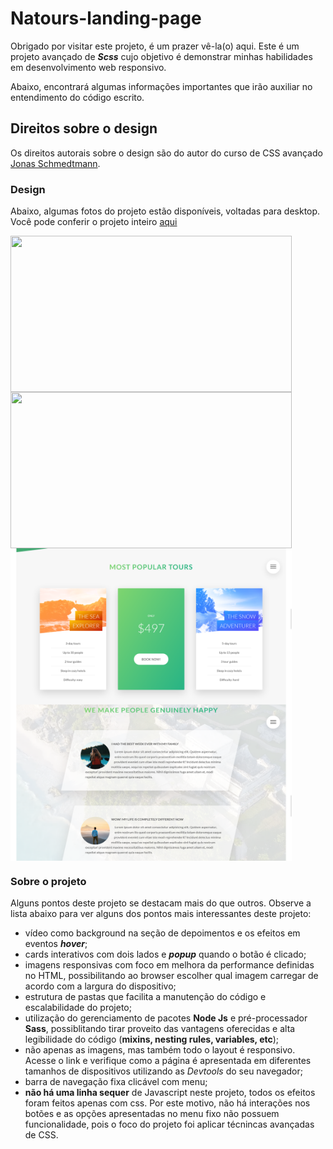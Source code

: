 # Natours-landing-page

Obrigado por visitar este projeto, é um prazer vê-la(o) aqui. Este é um projeto avançado de ***Scss*** cujo objetivo é demonstrar minhas habilidades em desenvolvimento web responsivo.

Abaixo, encontrará algumas informações importantes que irão auxiliar no entendimento do código escrito.

## Direitos sobre o design

Os direitos autorais sobre o design são do autor do curso de CSS avançado [Jonas Schmedtmann](https://www.udemy.com/user/jonasschmedtmann/).

### Design

Abaixo, algumas fotos do projeto estão disponíveis, voltadas para desktop. Você pode conferir o projeto inteiro [aqui](https://natours-portifolio.herokuapp.com/)

<img src="https://raw.githubusercontent.com/tsirianni/random-images/main/Natour/Natour%20header%20-%20desktop.png" height="250" width="450" align="center">
<img src="https://raw.githubusercontent.com/tsirianni/random-images/main/Natour/Natour%20about%20-%20desktop.png" height="250" width="450" align="center">
<img src="https://raw.githubusercontent.com/tsirianni/random-images/main/Natour/Natour%20cards%20-%20desktop.png" height="250" width="450" align="center">
<img src="https://raw.githubusercontent.com/tsirianni/random-images/main/Natour/Natour%20reviews%20-%20desktop.png" height="250" width="450" align="center">


### Sobre o projeto
Alguns pontos deste projeto se destacam mais do que outros. Observe a lista abaixo para ver alguns dos pontos mais interessantes deste projeto:

* vídeo como background na seção de depoimentos e os efeitos em eventos ***hover***;
* cards interativos com dois lados e ***popup*** quando o botão é clicado;
* imagens responsivas com foco em melhora da performance definidas no HTML, possibilitando ao browser escolher qual imagem carregar de acordo com a largura do dispositivo;
* estrutura de pastas que facilita a manutenção do código e escalabilidade do projeto;
* utilização do gerenciamento de pacotes **Node Js** e pré-processador **Sass**, possiblitando tirar proveito das vantagens oferecidas e alta legibilidade do código (**mixins, nesting rules, variables, etc**);
* não apenas as imagens, mas também todo o layout é responsivo. Acesse o link e verifique como a página é apresentada em diferentes tamanhos de dispositivos utilizando as *Devtools* do seu navegador;
* barra de navegação fixa clicável com menu;
* **não há uma linha sequer** de Javascript neste projeto, todos os efeitos foram feitos apenas com css. Por este motivo, não há interações nos botões e as opções apresentadas no menu fixo não possuem funcionalidade, pois o foco do projeto foi aplicar técnincas avançadas de CSS.